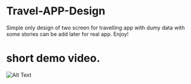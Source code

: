 # Travel-APP-Design


Simple only design of two screen for travelling app with dumy data with some stories can be add later for real app.
Enjoy!

# short demo video.





![Alt Text](https://j.gifs.com/2xZm6A.gif)

